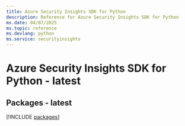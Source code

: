 ```yaml
---
title: Azure Security Insights SDK for Python
description: Reference for Azure Security Insights SDK for Python
ms.date: 04/07/2025
ms.topic: reference
ms.devlang: python
ms.service: securityinsights
---
```

# Azure Security Insights SDK for Python - latest
## Packages - latest
[!INCLUDE [packages](security-insights-index.md)]